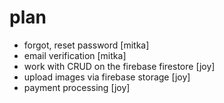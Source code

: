 # plan

* forgot, reset password [mitka]
* email verification [mitka]
* work with CRUD on the firebase firestore [joy]
* upload images via firebase storage [joy]
* payment processing [joy]
